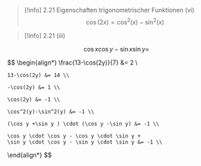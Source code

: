 
> [!info] 2.21 Eigenschaften trigonometrischer Funktionen (vi)
>$$
>\cos(2x) = \cos^2(x)-\sin^2(x)
>$$


> [!info] 2.21 (iii)

$$
\cos x \cos y - \sin x \sin y = 
$$



$$
\begin{align*}
	\frac{13-\cos(2y)}{7} &= 2 \\
 
	13-\cos(2y) &= 14 \\
 
	-\cos(2y) &= 1 \\
 
	\cos(2y) &= -1 \\

	\cos^2(y)-\sin^2(y) &= -1 \\

	(\cos y +\sin y ) \cdot (\cos y -\sin y) &= -1 \\

	\cos y \cdot \cos y - \cos y \cdot \sin y +
	\sin y \cdot \cos y - \sin y \cdot \sin y &= -1 \\

	
\end{align*}
$$